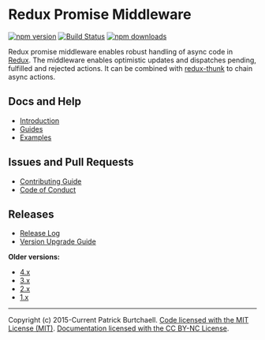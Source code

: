 # Redux Promise Middleware

[![npm version](https://img.shields.io/npm/v/redux-promise-middleware.svg?style=flat)](https://www.npmjs.com/package/redux-promise-middleware) [![Build Status](https://travis-ci.org/pburtchaell/redux-promise-middleware.svg?branch=master)](https://travis-ci.org/pburtchaell/redux-promise-middleware) [![npm downloads](https://img.shields.io/npm/dm/redux-promise-middleware.svg?style=flat)](https://www.npmjs.com/package/redux-promise-middleware)

Redux promise middleware enables robust handling of async code in [Redux](http://redux.js.org). The middleware enables optimistic updates and dispatches pending, fulfilled and rejected actions. It can be combined with [redux-thunk](https://github.com/gaearon/redux-thunk) to chain async actions.

## Docs and Help

- [Introduction](/docs/introduction.md)
- [Guides](/docs/guides/)
- [Examples](/examples)

## Issues and Pull Requests

- [Contributing Guide](/.github/CONTRIBUTING.md)
- [Code of Conduct](/.github/CODE_OF_CONDUCT.md)

## Releases

- [Release Log](https://github.com/pburtchaell/redux-promise-middleware/releases)
- [Version Upgrade Guide](/docs/upgrading.md)

**Older versions:**

- [4.x](https://github.com/pburtchaell/redux-promise-middleware/tree/4.4.0)
- [3.x](https://github.com/pburtchaell/redux-promise-middleware/tree/3.3.0)
- [2.x](https://github.com/pburtchaell/redux-promise-middleware/tree/2.4.0)
- [1.x](https://github.com/pburtchaell/redux-promise-middleware/tree/1.0.0)

---
Copyright (c) 2015-Current Patrick Burtchaell. [Code licensed with the MIT License (MIT)](/LICENSE). [Documentation licensed with the CC BY-NC License](https://creativecommons.org/licenses/by-nc/4.0/).
